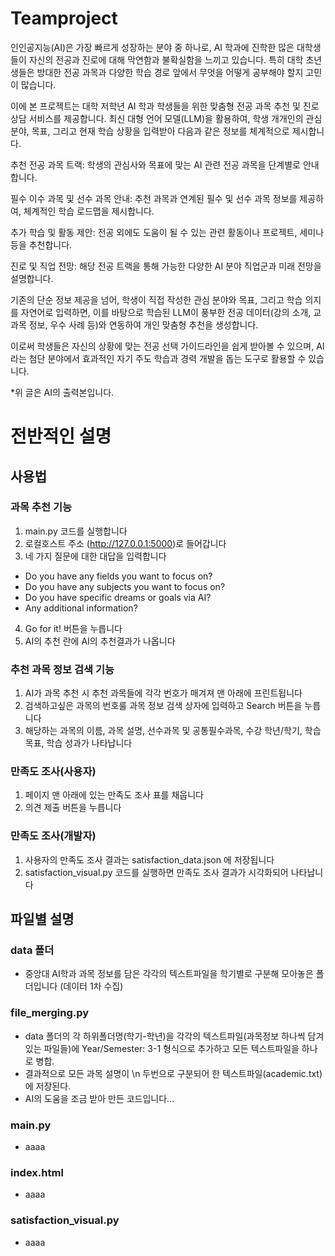 ﻿# Teamproject

인인공지능(AI)은 가장 빠르게 성장하는 분야 중 하나로, AI 학과에 진학한 많은 대학생들이 자신의 전공과 진로에 대해 막연함과 불확실함을 느끼고 있습니다. 특히 대학 초년생들은 방대한 전공 과목과 다양한 학습 경로 앞에서 무엇을 어떻게 공부해야 할지 고민이 많습니다.

이에 본 프로젝트는 대학 저학년 AI 학과 학생들을 위한 맞춤형 전공 과목 추천 및 진로 상담 서비스를 제공합니다. 최신 대형 언어 모델(LLM)을 활용하여, 학생 개개인의 관심 분야, 목표, 그리고 현재 학습 상황을 입력받아 다음과 같은 정보를 체계적으로 제시합니다.

추천 전공 과목 트랙: 학생의 관심사와 목표에 맞는 AI 관련 전공 과목을 단계별로 안내합니다.

필수 이수 과목 및 선수 과목 안내: 추천 과목과 연계된 필수 및 선수 과목 정보를 제공하여, 체계적인 학습 로드맵을 제시합니다.

추가 학습 및 활동 제안: 전공 외에도 도움이 될 수 있는 관련 활동이나 프로젝트, 세미나 등을 추천합니다.

진로 및 직업 전망: 해당 전공 트랙을 통해 가능한 다양한 AI 분야 직업군과 미래 전망을 설명합니다.

기존의 단순 정보 제공을 넘어, 학생이 직접 작성한 관심 분야와 목표, 그리고 학습 의지를 자연어로 입력하면, 이를 바탕으로 학습된 LLM이 풍부한 전공 데이터(강의 소개, 교과목 정보, 우수 사례 등)와 연동하여 개인 맞춤형 추천을 생성합니다.

이로써 학생들은 자신의 상황에 맞는 전공 선택 가이드라인을 쉽게 받아볼 수 있으며, AI라는 첨단 분야에서 효과적인 자기 주도 학습과 경력 개발을 돕는 도구로 활용할 수 있습니다.

*위 글은 AI의 출력본입니다.




# 전반적인 설명
## 사용법
### 과목 추천 기능
1. main.py 코드를 실행합니다
2. 로컬호스트 주소 (http://127.0.0.1:5000)로 들어갑니다
3. 네 가지 질문에 대한 대답을 입력합니다
- Do you have any fields you want to focus on?
- Do you have any subjects you want to focus on?
- Do you have specific dreams or goals via AI?
- Any additional information?
4. Go for it! 버튼을 누릅니다
5. AI의 추천 란에 AI의 추천결과가 나옵니다
### 추천 과목 정보 검색 기능
1. AI가 과목 추천 시 추천 과목들에 각각 번호가 매겨져 맨 아래에 프린트됩니다
2. 검색하고싶은 과목의 번호룰 과목 정보 검색 상자에 입력하고 Search 버튼을 누릅니다
3. 해당하는 과목의 이름, 과목 설명, 선수과목 및 공통필수과목, 수강 학년/학기, 학습 목표, 학습 성과가 나타납니다
### 만족도 조사(사용자)
1. 페이지 맨 아래에 있는 만족도 조사 표를 채웁니다
2. 의견 제출 버튼을 누릅니다
### 만족도 조사(개발자)
1. 사용자의 만족도 조사 결과는 satisfaction_data.json 에 저장됩니다
2. satisfaction_visual.py 코드를 실행하면 만족도 조사 결과가 시각화되어 나타납니다
## 파일별 설명
### data 폴더
- 중앙대 AI학과 과목 정보를 담은 각각의 텍스트파일을 학기별로 구분해 모아놓은 폴더입니다 (데이터 1차 수집)
### file_merging.py
- data 폴더의 각 하위폴더명(학기-학년)을 각각의 텍스트파일(과목정보 하나씩 담겨있는 파일들)에 Year/Semester: 3-1 형식으로 추가하고 모든 텍스트파일을 하나로 병합.
- 결과적으로 모든 과목 설명이 \n 두번으로 구분되어 한 텍스트파일(academic.txt)에 저장된다.
- AI의 도움을 조금 받아 만든 코드입니다...
### main.py
- aaaa
### index.html
- aaaa
### satisfaction_visual.py
- aaaa
